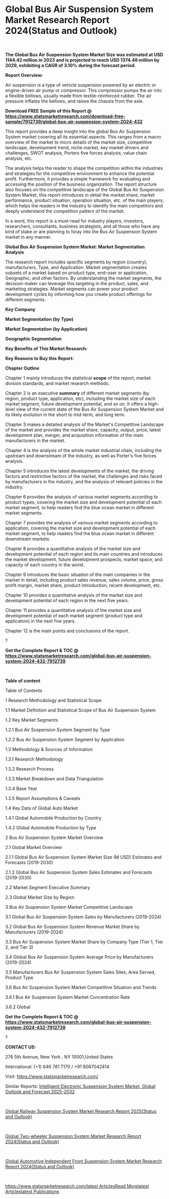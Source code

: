 <h1>Global Bus Air Suspension System Market Research Report 2024(Status and Outlook)</h1><br/><p><strong>The Global Bus Air Suspension System Market Size was estimated at USD 1144.42 million in 2023 and is projected to reach USD 1374.48 million by 2029, exhibiting a <strong>CAGR</strong> of 3.10% during the forecast period.</strong></p>
 
 
 
 <p><strong>Report Overview:</strong></p>
 
 
 
 <p>Air suspension is a type of vehicle suspension powered by an electric or engine-driven air pump or compressor. This compressor pumps the air into a flexible bellows, usually made from textile-reinforced rubber. The air pressure inflates the bellows, and raises the chassis from the axle.</p>
 
 
 
 <p><strong>Download FREE Sample of this Report @ <a href="https://www.statsmarketresearch.com/download-free-sample/7912739/global-bus-air-suspension-system-2024-432">https://www.statsmarketresearch.com/download-free-sample/7912739/global-bus-air-suspension-system-2024-432</a></strong></p>
 
 
 
 <p>This report provides a deep insight into the global Bus Air Suspension System market covering all its essential aspects. This ranges from a macro overview of the market to micro details of the market size, competitive landscape, development trend, niche market, key market drivers and challenges, SWOT analysis, Porters five forces analysis, value chain analysis, etc.</p>
 
 
 
 <p>The analysis helps the reader to shape the competition within the industries and strategies for the competitive environment to enhance the potential profit. Furthermore, it provides a simple framework for evaluating and accessing the position of the business organization. The report structure also focuses on the competitive landscape of the Global Bus Air Suspension System Market, this report introduces in detail the market share, market performance, product situation, operation situation, etc. of the main players, which helps the readers in the industry to identify the main competitors and deeply understand the competition pattern of the market.</p>
 
 
 
 <p>In a word, this report is a must-read for industry players, investors, researchers, consultants, business strategists, and all those who have any kind of stake or are planning to foray into the Bus Air Suspension System market in any manner.</p>
 
 
 
 <p><strong>Global Bus Air Suspension System Market: Market Segmentation Analysis</strong></p>
 
 
 
 <p>The research report includes specific segments by region (country), manufacturers, Type, and Application. Market segmentation creates subsets of a market based on product type, end-user or application, Geographic, and other factors. By understanding the market segments, the decision-maker can leverage this targeting in the product, sales, and marketing strategies. Market segments can power your product development cycles by informing how you create product offerings for different segments.</p>
 
 
 
 <p><strong>Key Company</strong></p>
 
 
 
 <p><strong>Market Segmentation (by Type)</strong></p>
 
 
 
 <p><strong>Market Segmentation (<strong>by Application</strong>)</strong></p>
 
 
 
 <p><strong>Geographic Segmentation</strong></p>
 
 
 
 <p><strong>Key Benefits of This Market Research:</strong></p>
 
 
 
 <p><strong>Key <strong>Reasons to Buy</strong> this Report:</strong></p>
 
 
 
 <p><strong>Chapter Outline</strong></p>
 
 
 
 <p>Chapter 1 mainly introduces the statistical <strong>scope</strong> of the report, market division standards, and market research methods.</p>
 
 
 
 <p>Chapter 2 is an executive <strong>summary</strong> of different market segments (by region, product type, application, etc), including the market size of each market segment, future development potential, and so on. It offers a high-level view of the current state of the Bus Air Suspension System Market and its likely evolution in the short to mid-term, and long term.</p>
 
 
 
 <p>Chapter 3 makes a detailed analysis of the Market&#39;s Competitive Landscape of the market and provides the market share, capacity, output, price, latest development plan, merger, and acquisition information of the main manufacturers in the market.</p>
 
 
 
 <p>Chapter 4 is the analysis of the whole market industrial chain, including the upstream and downstream of the industry, as well as Porter&#39;s five forces analysis.</p>
 
 
 
 <p>Chapter 5 introduces the latest developments of the market, the driving factors and restrictive factors of the market, the challenges and risks faced by manufacturers in the industry, and the analysis of relevant policies in the industry.</p>
 
 
 
 <p>Chapter 6 provides the analysis of various market segments according to product types, covering the market size and development potential of each market segment, to help readers find the blue ocean market in different market segments.</p>
 
 
 
 <p>Chapter 7 provides the analysis of various market segments according to application, covering the market size and development potential of each market segment, to help readers find the blue ocean market in different downstream markets.</p>
 
 
 
 <p>Chapter 8 provides a quantitative analysis of the market size and development potential of each region and its main countries and introduces the market development, future development prospects, market space, and capacity of each country in the world.</p>
 
 
 
 <p>Chapter 9 introduces the basic situation of the main companies in the market in detail, including product sales revenue, sales volume, price, gross profit margin, market share, product introduction, recent development, etc.</p>
 
 
 
 <p>Chapter 10 provides a quantitative analysis of the market size and development potential of each region in the next five years.</p>
 
 
 
 <p>Chapter 11 provides a quantitative analysis of the market size and development potential of each market segment (product type and application) in the next five years.</p>
 
 
 
 <p>Chapter 12 is the main points and conclusions of the report.</p>
 
 
 
 <p>? </p>
 
 
 
 <div><b>Get the Complete Report & TOC @ <a href="https://www.statsmarketresearch.com/global-bus-air-suspension-system-2024-432-7912739">https://www.statsmarketresearch.com/global-bus-air-suspension-system-2024-432-7912739</a></b></div>
 
 
 
 <p><br />
 
 <b>Table of content</b></p>
 
 
 
 <p>Table of Contents<br />
 
 1 Research Methodology and Statistical Scope<br />
 
 1.1 Market Definition and Statistical Scope of Bus Air Suspension System<br />
 
 1.2 Key Market Segments<br />
 
 1.2.1 Bus Air Suspension System Segment by Type<br />
 
 1.2.2 Bus Air Suspension System Segment by Application<br />
 
 1.3 Methodology & Sources of Information<br />
 
 1.3.1 Research Methodology<br />
 
 1.3.2 Research Process<br />
 
 1.3.3 Market Breakdown and Data Triangulation<br />
 
 1.3.4 Base Year<br />
 
 1.3.5 Report Assumptions & Caveats<br />
 
 1.4 Key Data of Global Auto Market<br />
 
 1.4.1 Global Automobile Production by Country<br />
 
 1.4.2 Global Automobile Production by Type<br />
 
 2 Bus Air Suspension System Market Overview<br />
 
 2.1 Global Market Overview<br />
 
 2.1.1 Global Bus Air Suspension System Market Size (M USD) Estimates and Forecasts (2019-2030)<br />
 
 2.1.2 Global Bus Air Suspension System Sales Estimates and Forecasts (2019-2030)<br />
 
 2.2 Market Segment Executive Summary<br />
 
 2.3 Global Market Size by Region<br />
 
 3 Bus Air Suspension System Market Competitive Landscape<br />
 
 3.1 Global Bus Air Suspension System Sales by Manufacturers (2019-2024)<br />
 
 3.2 Global Bus Air Suspension System Revenue Market Share by Manufacturers (2019-2024)<br />
 
 3.3 Bus Air Suspension System Market Share by Company Type (Tier 1, Tier 2, and Tier 3)<br />
 
 3.4 Global Bus Air Suspension System Average Price by Manufacturers (2019-2024)<br />
 
 3.5 Manufacturers Bus Air Suspension System Sales Sites, Area Served, Product Type<br />
 
 3.6 Bus Air Suspension System Market Competitive Situation and Trends<br />
 
 3.6.1 Bus Air Suspension System Market Concentration Rate<br />
 
 3.6.2 Global</p>
 
 
 
 <div><b>Get the Complete Report & TOC @ <a href="https://www.statsmarketresearch.com/global-bus-air-suspension-system-2024-432-7912739">https://www.statsmarketresearch.com/global-bus-air-suspension-system-2024-432-7912739</a></b></div>
 
 
 
 <p>? </p>
 
 
 
 <p><b>CONTACT US:</b><br />
 
 276 5th Avenue, New York , NY 10001,United States<br />
 
 International: (+1) 646 781 7170 / +91 8087042414<br />
 
 Visit: <a href="https://www.statsmarketresearch.com/">https://www.statsmarketresearch.com/</a><br />
 
 Similar Reports: <a href="https://www.statsmarketresearch.com/global-bus-air-suspension-system-2024-432-7912739">Intelligent Electronic Suspension System Market, Global Outlook and Forecast 2025-2032</a><br />
 
 <br />
 
 <a href="https://www.statsmarketresearch.com/global-bus-air-suspension-system-2024-432-7912739">Global Railway Suspension System Market Research Report 2025(Status and Outlook)</a><br />
 
 <br />
 
 <a href="https://www.statsmarketresearch.com/global-bus-air-suspension-system-2024-432-7912739">Global Two-wheeler Suspension System Market Research Report 2024(Status and Outlook)</a><br />
 
 <br />
 
 <a href="https://www.statsmarketresearch.com/global-bus-air-suspension-system-2024-432-7912739">Global Automotive Independent Front Suspension System Market Research Report 2024(Status and Outlook)</a><br />
 
 <br />
 
 <a href="https://gyeongbokgung.com">https://www.statsmarketresearch.com/</a><a href="https://hallyeomaritime.com">latest Articles</a><a href="https://jingwansa.com">Read More</a><a href="https://nguoiviet.jp/">latest Articles</a><a href="https://www.intelmarketresearch.com/">latest Publications</a></p>